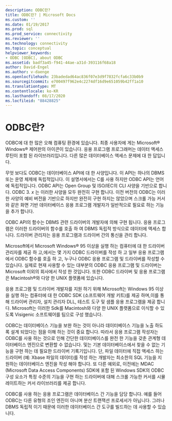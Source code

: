 ```yaml
---
description: ODBC란?
title: ODBC란? | Microsoft Docs
ms.custom: ''
ms.date: 01/19/2017
ms.prod: sql
ms.prod_service: connectivity
ms.reviewer: ''
ms.technology: connectivity
ms.topic: conceptual
helpviewer_keywords:
- ODBC [ODBC], about ODBC
ms.assetid: badf3a45-f941-44ae-a31d-393116f68a18
author: David-Engel
ms.author: v-daenge
ms.openlocfilehash: 23badedad64ac836f07e3d9f7832fcfa6c33b0b9
ms.sourcegitcommit: e700497f962e4c2274df16d9e651059b42ff1a10
ms.translationtype: MT
ms.contentlocale: ko-KR
ms.lasthandoff: 08/17/2020
ms.locfileid: "88428825"
---
```

# <a name="what-is-odbc"></a>ODBC란?
ODBC에 대 한 많은 오해 컴퓨팅 환경에 있습니다. 최종 사용자에 게는 Microsoft® Windows® 제어판의 아이콘이 있습니다. 응용 프로그램 프로그래머는 데이터 액세스 루틴이 포함 된 라이브러리입니다. 다른 많은 데이터베이스 액세스 문제에 대 한 답입니다.  
  
 무엇 보다도 ODBC는 데이터베이스 API에 대 한 사양입니다. 이 API는 하나의 DBMS 또는 운영 체제에 독립적입니다. 이 설명서에서는 C를 사용 하지만 ODBC API는 언어에 독립적입니다. ODBC API는 Open Group 및 ISO/IEC의 CLI 사양을 기반으로 합니다. ODBC 3. *x* 는 이러한 사양을 모두 완전히 구현 합니다. 이전 버전의 ODBC는 이러한 사양의 예비 버전을 기반으로 하지만 완전히 구현 하지는 않았으며 스크롤 가능 커서와 같은 화면 기반 데이터베이스 응용 프로그램 개발자가 일반적으로 필요로 하는 기능을 추가 합니다.  
  
 ODBC API의 함수는 DBMS 관련 드라이버의 개발자에 의해 구현 됩니다. 응용 프로그램은 이러한 드라이버의 함수를 호출 하 여 DBMS 독립적 방식으로 데이터에 액세스 합니다. 드라이버 관리자는 응용 프로그램과 드라이버 간의 통신을 관리 합니다.  
  
 Microsoft에서 Microsoft Windows® 95 이상을 실행 하는 컴퓨터에 대 한 드라이버 관리자를 제공 하 고,에서는 몇 가지 ODBC 드라이버를 작성 하 고 일부 응용 프로그램에서 ODBC 함수를 호출 하 고, 누구나 ODBC 응용 프로그램 및 드라이버를 작성할 수 있습니다. 실제로 현재 사용할 수 있는 대부분의 ODBC 응용 프로그램 및 드라이버는 Microsoft 이외의 회사에서 작성 한 것입니다. 또한 ODBC 드라이버 및 응용 프로그램은 Macintosh®와 다양 한 UNIX 플랫폼에 있습니다.  
  
 응용 프로그램 및 드라이버 개발자를 지원 하기 위해 Microsoft는 Windows 95 이상을 실행 하는 컴퓨터에 대 한 ODBC SDK (소프트웨어 개발 키트)를 제공 하며,이를 통해 드라이버 관리자, 설치 관리자 DLL, 테스트 도구 및 샘플 응용 프로그램을 제공 합니다. Microsoft는 이러한 Sdk를 Macintosh와 다양 한 UNIX 플랫폼으로 이식할 수 있도록 Visigenic 소프트웨어를 팀으로 구성 했습니다.  
  
 ODBC는 데이터베이스 기능을 보완 하는 것이 아니라 데이터베이스 기능을 노출 하도록 설계 되었다는 점을 이해 하는 것이 중요 합니다. 따라서 응용 프로그램 작성자는 ODBC를 사용 하는 것으로 인해 간단한 데이터베이스를 완전 한 기능을 갖춘 관계형 데이터베이스 엔진으로 변환할 수 없습니다. 및는 기본 데이터베이스에서 찾을 수 없는 기능을 구현 하는 데 필요한 드라이버 기록기입니다. 단, 파일 데이터에 직접 액세스 하는 드라이버 (예: Xbase 파일의 데이터)를 작성 하는 개발자는 최소한의 SQL 기능을 지 원하는 데이터베이스 엔진을 작성 해야 합니다. 또 다른 예외로, 이전에는 MDAC (Microsoft Data Access Components) SDK에 포함 된 Windows SDK의 ODBC 구성 요소가 특정 수준의 기능을 구현 하는 드라이버에 대해 스크롤 가능한 커서를 시뮬레이트하는 커서 라이브러리를 제공 합니다.  
  
 ODBC를 사용 하는 응용 프로그램은 데이터베이스 간 기능을 담당 합니다. 예를 들어 ODBC는 다른 유형의 조인 엔진이 아니며 분산 트랜잭션 프로세서가 아닙니다. 그러나 DBMS 독립적 이기 때문에 이러한 데이터베이스 간 도구를 빌드하는 데 사용할 수 있습니다.

